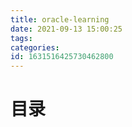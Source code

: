 ```yaml
---
title: oracle-learning
date: 2021-09-13 15:00:25
tags: 
categories: 
id: 1631516425730462800
---
```


# 目录

[](oracle-mybatisplus)
